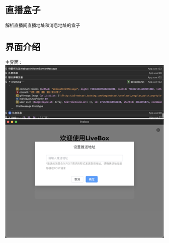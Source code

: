 # 直播盒子

解析直播间直播地址和消息地址的盒子

# 界面介绍

主界面：
![alt text](./analysis/image.png)
![alt text](./analysis/image-1.png)
